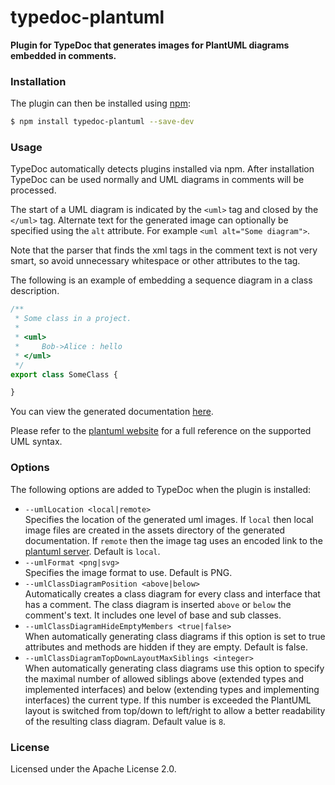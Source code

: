 # typedoc-plantuml
**Plugin for TypeDoc that generates images for PlantUML diagrams embedded in comments.**

### Installation

The plugin can then be installed using [npm](https://www.npmjs.com/):
 
```sh
$ npm install typedoc-plantuml --save-dev
```

### Usage

TypeDoc automatically detects plugins installed via npm. After installation TypeDoc can be used normally and UML 
diagrams in comments will be processed. 

The start of a UML diagram is indicated by the `<uml>` tag and closed by the `</uml>` tag. Alternate text for the
generated image can optionally be specified using the `alt` attribute. For example `<uml alt="Some diagram">`.

Note that the parser that finds the xml tags in the comment text is not very smart, so avoid unnecessary whitespace or 
other attributes to the tag.

The following is an example of embedding a sequence diagram in a class description.
  
```typescript
/**
 * Some class in a project.
 *
 * <uml>
 *     Bob->Alice : hello
 * </uml>
 */
export class SomeClass {

}
```

You can view the generated documentation [here](https://rawgit.com/artifacthealth/typedoc-plantuml/master/tests/baselines/reference/basic/classes/someclass.html).

Please refer to the [plantuml website](http://plantuml.com/) for a full reference on the supported UML syntax.

### Options

The following options are added to TypeDoc when the plugin is installed:

* `--umlLocation <local|remote>`<br> 
  Specifies the location of the generated uml images. If `local` then local image files are created in the assets 
  directory of the generated documentation. If `remote` then the image tag uses an encoded link to the
  [plantuml server](http://www.plantuml.com/plantuml/). Default is `local`.
* `--umlFormat <png|svg>`<br>
  Specifies the image format to use. Default is PNG.
* `--umlClassDiagramPosition <above|below>`<br>
  Automatically creates a class diagram for every class and interface that has a comment. The class diagram is inserted
  `above` or `below` the comment's text. It includes one level of base and sub classes.
* `--umlClassDiagramHideEmptyMembers <true|false>`<br>
  When automatically generating class diagrams if this option is set to true attributes and methods are hidden if they
  are empty. Default is false.
* `--umlClassDiagramTopDownLayoutMaxSiblings <integer>`<br>
  When automatically generating class diagrams use this option to specify the maximal number of allowed siblings above
  (extended types and implemented interfaces) and below (extending types and implementing interfaces) the current type.
  If this number is exceeded the PlantUML layout is switched from top/down to left/right to allow a better readability
  of the resulting class diagram. Default value is `8`.

### License

Licensed under the Apache License 2.0.  
